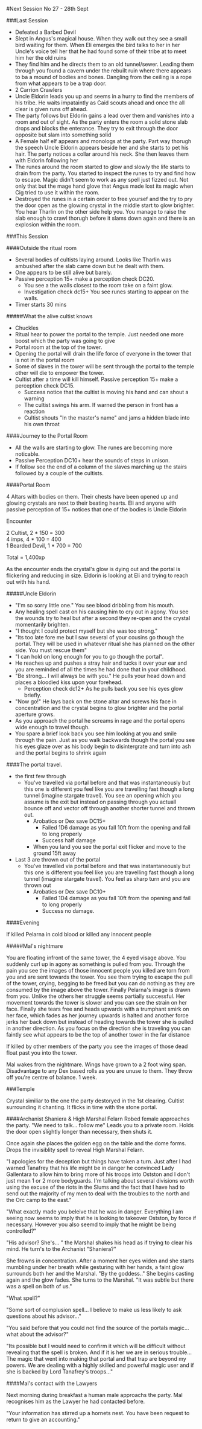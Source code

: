 #Next Session No 27 - 28th Sept

###Last Session

* Defeated a Barbed Devil
* Slept in Angus's magical house. When they walk out they see a small bird waiting for them. When Eli emerges the bird talks to her in her Uncle's voice tell her that he had found some of their tribe at to meet him her the old ruins
* They find him and he directs them to an old tunnel/sewer. Leading them through you found a cavern under the rebuilt ruin where there appears to ba a mound of bodies and bones. Dangling from the ceiling is a rope from what appears to be a trap door.
* 2 Carrion Crawlers 
* Uncle Eldorin leads you up and seems in a hurry to find the members of his tribe. He waits impataintly as Caid scouts ahead and once the all clear is given runs off ahead.
* The party follows but Eldorin gains a lead over them and vanishes into a room and out of sight. As the party enters the room a solid stone slab drops and blocks the enterance. They try to exit through the door opposite but slam into something solid
* A Female half elf appears and monologs at the party. Part way thorugh the speech Uncle Eldorin appears beside her and she starts to pet his hair. The party notices a collar around his neck. She then leaves them with Eldorin following her
* The runes around the room started to glow and slowly the life starts to drain from the party. You started to inspect the runes to try and find how to escape. Magic didn't seem to work as any spell just fizzed out. Not only that but the mage hand glove that Angus made lost its magic when Cig tried to use it within the room.
* Destroyed the runes in a certain order to free yoursef and the try to pry the door open as the glowing crystal in the middle start to glow brighter. You hear Tharlin on the other side help you. You manage to raise the slab enough to crawl thorugh before it slams down again and there is an explosion within the room. 


###This Session

####Outside the ritual room

* Several bodies of cultists laying around. Looks like Tharlin was ambushed after the slab came down but he dealt with them. 
* One appears to be still alive but barely.
* Passive perception 15+ make a perception check DC20.
  * You see a the walls closest to the room take on a faint glow.
  * Investigation check dc15+ You see runes starting to appear on the walls.
* Timer starts 30 mins


#####What the alive cultist knows

* Chuckles 
* Ritual hear to power the portal to the temple. Just needed one more boost which the party was going to give
* Portal room at the top of the tower.
* Opening the portal will drain the life force of everyone in the tower that is not in the portal room
* Some of slaves in the tower will be sent through the portal to the temple other will die to empower the tower.
* Cultist after a time will kill himself. Passive perception 15+ make a perception check DC15.
  * Success notice that the cultist is moving his hand and can shout a warning
  * The cultist swings his arm. If warned the person in front has a reaction
  * Cultist shouts "In the master's name" and jams a hidden blade into his own throat
  
####Journey to the Portal Room

* All the walls are starting to glow. The runes are becoming more noticable.
* Passive Perception DC10+ hear the sounds of steps in unison.
* If follow see the end of a column of the slaves marching up the stairs followed by a couple of the cultists.


####Portal Room

4 Altars with bodies on them. Their chests have been opened up and glowing crystals are next to their beating hearts. Eli and anyone with passive perception of 15+ notices that one of the bodies is Uncle Eldorin

Encounter 

2 Cultist, 2 * 150 = 300  
4 imps, 4 * 100 = 400  
1 Bearded Devil, 1 * 700 = 700  

Total = 1,400xp  

As the encounter ends the crystal's glow is dying out and the portal is flickering and reducing in size. Eldorin is looking at Eli and trying to reach out with his hand.

#####Uncle Eldorin

* "I'm so sorry little one." You see blood dribbling from his mouth.
* Any healing spell cast on his causing him to cry out in agony. You see the wounds try to heal but after a second they re-open and the crystal momentarily brighten.
* "I thought I could protect myself but she was too strong."
* "Its too late fore me but I saw several of your cousins go though the portal. They will be used in whatever ritual she has planned on the other side. You must rescue them"
* "I can hold on long enough for you to go though the portal".
* He reaches up and pushes a stray hair and tucks it over your ear and you are reminded of all the times he had done that in your childhood.
* "Be strong... I will always be with you." He pulls your head down and places a bloodied kiss upon your forehead. 
  * Perception check dc12+ As he pulls back you see his eyes glow briefly.
* "Now go!" He lays back on the stone altar and screws his face in concentration and the crystal begins to glow brighter and the portal aperture grows. 
* As you approach the portal he screams in rage and the portal opens wide enough to travel though.
* You spare a brief look back you see him looking at you and smile through the pain. Just as you walk backwards though the portal you see his eyes glaze over as his body begin to disintergrate and turn into ash and the portal begins to shrink again

####The portal travel.

* the first few through
  * You've travelled via portal before and that was instantaneously but this one is different you feel like you are travelling fast though a long tunnel (imagine stargate travel). You see an opening which you assume is the exit but instead on passing through you actuall bounce off and vector off through another shorter tunnel and thrown out.
    * Arobatics or Dex save DC15+ 
      * Failed 1D6 damage as you fall 10ft from the opening and fail to long properly
      * Success half damage
    * When you land you see the portal exit flicker and move to the ground 15ft away  
* Last 3 are thrown out of the portal 
  * You've travelled via portal before and that was instantaneously but this one is different you feel like you are travelling fast though a long tunnel (imagine stargate travel). You feel as sharp turn and you are thrown out  
    * Arobatics or Dex save DC10+ 
      * Failed 1D4 damage as you fall 10ft from the opening and fail to long properly
      * Success no damage.
  

####Evening

If killed Pelarna in cold blood or killed any innocent people  

#####Mal's nightmare

You are floating infront of the same tower, the 4 eyed visage above. You suddenly curl up in agony as something is pulled from you. Through the pain you see the images of those innocent people you killed are torn from you and are sent towards the tower. You see them trying to escape the pull of the tower, crying, begging to be freed but you can do nothing as they are consumed by the image above the tower. Finally Pelarna's image is drawn from you. Unlike the others her struggle seems partially successful. Her movement towards the tower is slower and you can see the strain on her face. Finally she tears free and heads upwards with a trumphant smirk on her face, which fades as her journey upwards is halted and another force jerks her back down but instead of heading towards the tower she is pulled in another direction. As you focus on the direction she is traveling you can faintly see what appears to be the top of another tower in the far distance 

If killed by other members of the party you see the images of those dead float past you into the tower.

Mal wakes from the nightmare. Wings have grown to a 2 foot wing span. Disadvantage to any Dex based rolls as you are unuse to them. They throw off you're centre of balance. 1 week.



###Temple

Crystal similiar to the one the party destoryed in the 1st clearing. Cultist surrounding it chanting. It flicks in time with the stone portal.


####Archanist Shaniera & High Marshal Felarn
Robed female approaches the party. "We need to talk... follow me" Leads you to a private room. Holds the door open slightly longer than necessary, then shuts it.

Once again she places the golden egg on the table and the dome forms.
Drops the invisiblity spell to reveal High Marshal Felarn. 

"I apologies for the deception but things have taken a turn. Just after I had warned Tanafrey that his life might be in danger he convinced Lady Gallentara to allow him to bring more of his troops into Ostston and I don't just mean 1 or 2 more bodyguards. I'm talking about several divisions worth using the excuse of the riots in the Slums and the fact that I have had to send out the majority of my men to deal with the troubles to the north and the Orc camp to the east."

"What exactly made you beleive that he was in danger. Everything I am seeing now seems to imply that he is looking to takeover Ostston, by force if necessary. However you also seemd to imply that he might be being controlled?"

"His advisor? She's... " the Marshal shakes his head as if trying to clear his mind. He turn's to the Archanist "Shaniera?"

She frowns in concentration. After a moment her eyes widen and she starts mumbling under her breath while gesturing with her hands, a faint glow surrounds both her and the Marshal. "By the goddess.." She begins casting again and the glow fades. She turns to the Marshal. "It was subtle but there was a spell on both of us."

"What spell?"

"Some sort of complusion spell... I believe to make us less likely to ask questions about his advisor..."

"You said before that you could not find the source of the portals magic... what about the advisor?"

"Its possible but I would need to confirm it which will be difficult without revealing that the spell is broken. And if it is her we are in serious trouble... The magic that went into making that portal and that trap are beyond my powers. We are dealing with a highly skilled and powerful magic user and if she is backed by Lord Tanafrey's troops..."

####Mal's contact with the Lawyers

Next morning during breakfast a human male approachs the party. Mal recognises him as the Lawyer he had contacted before. 

"Your information has stirred up a hornets nest. You have been request to return to give an accounting."







